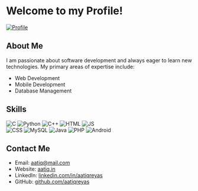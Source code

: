 <!DOCTYPE html>
<html lang="en">
<body>

  <div id="header">
    <h1>Welcome to my Profile!</h1>
    <a href="https://x.com/aatiqreyas" target="_blank">
      <img id="profile-img" src="https://img.shields.io/badge/aatiqreyas-black?style=for-the-badge&logo=x" alt="Profile">
    </a>
  </div>

  <div id="about-me">
    <h2>About Me</h2>
    <p>I am passionate about software development and always eager to learn new technologies. My primary areas of expertise include:</p>
    <ul>
      <li>Web Development</li>
      <li>Mobile Development</li>
      <li>Database Management</li>
    </ul>
  </div>

  <div id="skills">
    <h2>Skills</h2>
    <p>
      <img class="skill-badge" src="https://img.shields.io/badge/C-black?style=for-the-badge&logo=c&logoColor=f5f5f5" alt="C">
      <img class="skill-badge" src="https://img.shields.io/badge/Python-black?style=for-the-badge&logo=python&logoColor=f5f5f5" alt="Python">
      <img class="skill-badge" src="https://img.shields.io/badge/C++-black?style=for-the-badge&logo=c%2B%2B&logoColor=f5f5f5" alt="C++">
      <img class="skill-badge" src="https://img.shields.io/badge/HTML-black?style=for-the-badge&logo=HTML5&logoColor=f5f5f5" alt="HTML">
      <img class="skill-badge" src="https://img.shields.io/badge/JavaScript-black?style=for-the-badge&logo=js&logoColor=f5f5f5" alt="JS">
<br>
      <img class="skill-badge" src="https://img.shields.io/badge/CSS-black?style=for-the-badge&logo=CSS3&logoColor=f5f5f5" alt="CSS">
      <img class="skill-badge" src="https://img.shields.io/badge/MySQL-black?style=for-the-badge&logo=mysql&logoColor=f5f5f5" alt="MySQL">
      <img class="skill-badge" src="https://img.shields.io/badge/Java-black?style=for-the-badge&logo=openjdk&logoColor=f5f5f5" alt="Java">
      <img class="skill-badge" src="https://img.shields.io/badge/PHP-black?style=for-the-badge&logo=php&logoColor=f5f5f5" alt="PHP">
      <img class="skill-badge" src="https://img.shields.io/badge/Android-black?style=for-the-badge&logo=android&logoColor=f5f5f5" alt="Android">
    </p>
  </div>

  <div id="contact">
    <h2>Contact Me</h2>
    <ul>
      <li>Email: <a href="mailto:aatiq@mail.com">aatiq@mail.com</a></li>
      <li>Website: <a href="https://aatiq.in">aatiq.in</a></li>
      <li>LinkedIn: <a href="https://linkedin.com/in/aatiqreyas">linkedin.com/in/aatiqreyas</a></li>
      <li>GitHub: <a href="https://github.com/aatiqreyas">github.com/aatiqreyas</a></li>
    </ul>
  </div>

</body>
</html>
